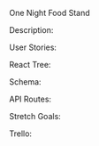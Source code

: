 One Night Food Stand

Description:

User Stories:

React Tree:

Schema:

API Routes:

Stretch Goals:

Trello:
